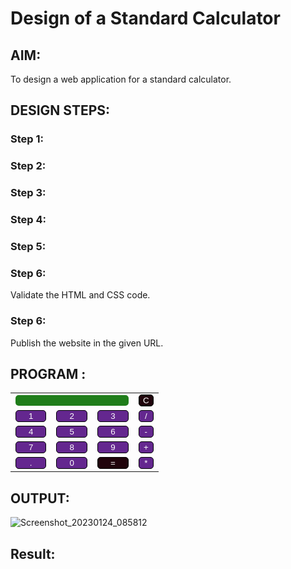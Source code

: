 # Design of a Standard Calculator

## AIM:

To design a web application for a standard calculator.

## DESIGN STEPS:

### Step 1:


### Step 2:


### Step 3:


### Step 4:


### Step 5:

### Step 6:

Validate the HTML and CSS code.

### Step 6:

Publish the website in the given URL.

## PROGRAM :
<!DOCTYPE html>
<html lang="en" dir="ltr">

<head>
<meta charset="utf-8">
<title>Simple Calculator using HTML, CSS and JavaScript</title>
<style>

    .calculator {
    padding: 10px;
    border-radius: 1em;
    height: 480px;
    width: 500px;
    margin: auto;
    background-color: #376C8A;
    box-shadow: rgba(0, 0, 0, 0.19) 0px 10px 20px, rgba(0, 0, 0, 0.23) 0px 6px 6px;
    }
    
    .display-box {
    font-family: 'Orbitron', sans-serif;
    background-color: #1F7D1A;
    border: red 0.5px;
    color: black;
    border-radius: 5px;
    width: 100%;
    height: 65%;
    }
    
    #btn {
    background-color: #20040B;
    }
    
    input[type=button] {
    font-family: 'Orbitron', sans-serif;
    background-color: #64278f;
    color: white;
    border: solid black 0.5px;
    width: 100%;
    border-radius: 5px;
    height: 70%;
    outline: none;
    }
    
    input:active[type=button] {
    background: #748074;
    -webkit-box-shadow: inset 0px 0px 5px #c1c1c1;
    -moz-box-shadow: inset 0px 0px 5px #c1c1c1;
    box-shadow: inset 0px 0px 5px #c1c1c1;
    }
</style>
</head>

<body>

<table class="calculator" >
<tr>
<td colspan="3"> <input class="display-box" type="text" id="result" disabled /> </td>

<!-- clearScreen() function clears all the values -->
<td> <input type="button" value="C" onclick="clearScreen()" id="btn" /> </td>
</tr>
<tr>
<!-- display() function displays the value of clicked button -->
<td> <input type="button" value="1" onclick="display('1')" /> </td>
<td> <input type="button" value="2" onclick="display('2')" /> </td>
<td> <input type="button" value="3" onclick="display('3')" /> </td>
<td> <input type="button" value="/" onclick="display('/')" /> </td>
</tr>
<tr>
<td> <input type="button" value="4" onclick="display('4')" /> </td>
<td> <input type="button" value="5" onclick="display('5')" /> </td>
<td> <input type="button" value="6" onclick="display('6')" /> </td>
<td> <input type="button" value="-" onclick="display('-')" /> </td>
</tr>
<tr>
<td> <input type="button" value="7" onclick="display('7')" /> </td>
<td> <input type="button" value="8" onclick="display('8')" /> </td>
<td> <input type="button" value="9" onclick="display('9')" /> </td>
<td> <input type="button" value="+" onclick="display('+')" /> </td>
</tr>
<tr>
<td> <input type="button" value="." onclick="display('.')" /> </td>
<td> <input type="button" value="0" onclick="display('0')" /> </td>

<!-- calculate() function evaluates the mathematical expression -->
<td> <input type="button" value="=" onclick="calculate()" id="btn" /> </td>
<td> <input type="button" value="*" onclick="display('*')" /> </td>
</tr>
</table>

<script>
    function clearScreen() {
        document.getElementById("result").value = "";
        }
        
        // This function display values
        function display(value) {
        document.getElementById("result").value += value;
        }
        
        // This function evaluates the expression and returns result
        function calculate() {
        var p = document.getElementById("result").value;
        var q = eval(p);
        document.getElementById("result").value = q;
        }
</script>

</body>

</html>

## OUTPUT:
![Screenshot_20230124_085812](https://user-images.githubusercontent.com/118707090/214206576-222548b1-2061-43a1-b899-2c7535b407d1.png)


## Result:

